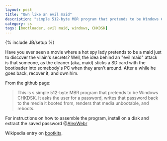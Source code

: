 ```yaml
---
layout: post
title: "Own like an evil maid"
description: "simple 512-byte MBR program that pretends to be Windows CHKDSK"
category: cs
tags: [bootloader, evil maid, windows, CHKDSK]
---
```

{% include JB/setup %}


Have you ever seen a movie where a hot spy lady pretends to be a maid just to discover the vilain's secrets? Well, the idea behind an "evil maid" attack is that someone, as the cleaner (aka, maid) sticks a SD card with the bootloader into somebody's PC when they aren't around. After a while he goes back, recover it, and own him.

From the github page:

>This is s simple 512-byte MBR program that pretends to be Windows CHKDSK. It asks the user for a password, writes that password back to the media it booted from, renders that media unbootable, and reboots.

For instructions on how to assemble the program, install on a disk and extract the saved password @[AlexWebr](https://github.com/AlexWebr/evilmaid_chkdsk)

Wikipedia entry on [bootkits](http://en.wikipedia.org/wiki/Rootkit#Bootkits).